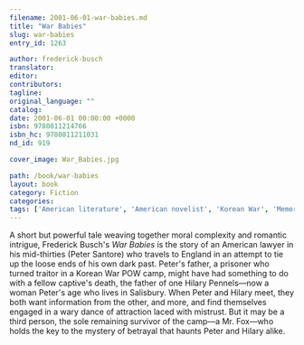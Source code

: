 ```yaml
---
filename: 2001-06-01-war-babies.md
title: "War Babies"
slug: war-babies
entry_id: 1263

author: frederick-busch
translator: 
editor: 
contributors: 
tagline: 
original_language: ""
catalog: 
date: 2001-06-01 00:00:00 +0000 
isbn: 9780811214766
isbn_hc: 9780811211031
nd_id: 919

cover_image: War_Babies.jpg

path: /book/war-babies
layout: book
category: Fiction
categories: 
tags: ['American literature', 'American novelist', 'Korean War', 'Memory', 'novella', 'Prisoner']
---
```

A short but powerful tale weaving together moral complexity and romantic intrigue, Frederick Busch's *War Babies* is the story of an American lawyer in his mid-thirties (Peter Santore) who travels to England in an attempt to tie up the loose ends of his own dark past. Peter's father, a prisoner who turned traitor in a Korean War POW camp, might have had something to do with a fellow captive's death, the father of one Hilary Pennels––now a woman Peter's age who lives in Salisbury. When Peter and Hilary meet, they both want information from the other, and more, and find themselves engaged in a wary dance of attraction laced with mistrust. But it may be a third person, the sole remaining survivor of the camp––a Mr. Fox––who holds the key to the mystery of betrayal that haunts Peter and Hilary alike.





